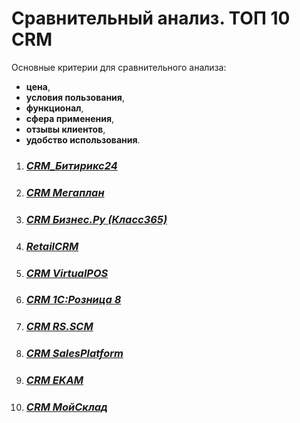 # Сравнительный анализ. ТОП 10 CRM
Основные критерии для сравнительного анализа:
- **цена**,
- **условия пользования**,
- **функционал**,
- **сфера применения**,
- **отзывы клиентов**,
- **удобство использования**.

1. ### [*CRM_Битирикс24*](CRM1.md)
2. ### [*CRM Мегаплан*](CRM2.md)
3. ### [*CRM Бизнес.Ру (Класс365)*](CRM3.md)
4. ### [*RetailCRM*](CRM4.md)
5. ### [*CRM VirtualPOS*](CRM5.md)
6. ### [*CRM 1С:Розница 8*](CRM6.md)
7. ### [*CRM RS.SCM*](CRM7.md)
8. ### [*CRM SalesPlatform*](CRM8.md)
9. ### [*CRM EKAM*](CRM9.md)
10. ### [*CRM МойСклад*](CRM10.md)
